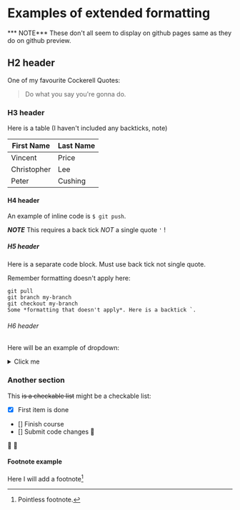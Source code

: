 # Examples of extended formatting

*** NOTE*** These don't all seem to display on github pages same as they do on github preview. 


## H2 header
One of my favourite Cockerell Quotes:
> Do what you say you're gonna do.

### H3 header
Here is a table (I haven't included any backticks, note)

First Name | Last Name
------------ | -------------
Vincent | Price
Christopher | Lee
Peter | Cushing


#### H4 header
An example of inline code is `$ git push`.

***NOTE*** This requires a back tick *NOT* a single quote `'` !

##### H5 header
Here is a separate code block. Must use back tick not single quote.

Remember formatting doesn't apply here:

```
git pull
git branch my-branch
git checkout my-branch
Some *formatting that doesn't apply*. Here is a backtick `.
```

###### H6 header
Here will be an example of dropdown:

<details>
	<summary>Click me</summary>
	
	This is a bit more info that is quite useless.

</details>

### Another section

This ~~is a checkable list~~ might be a checkable list:

- [x] First item is done
- [] Finish course
- [] Submit code changes :tada:

🔮 🎉

#### Footnote example
Here I will add a footnote[^1]

[^1]: Pointless footnote. 	

<!-- This will not be rendered! -->
